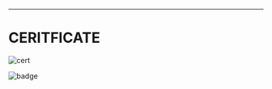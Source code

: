 ---

# CERITFICATE

![cert](https://github.com/user-attachments/assets/d969e384-31e1-4f77-8b5d-f02b356c71a7)

![badge](https://github.com/user-attachments/assets/5f0db4e4-9690-4d5c-8715-b9b43ac41529)

